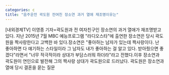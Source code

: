 ```yaml
---
categories: c
title: "음주운전 곽도원 전여친 장소연 과거 열애 재조명이유는"
---
```

[내외경제TV] 이영종 기자=곽도원과 전 여자친구인 장소연의 과거 열애가 재조명받고 있다. 지난 2015년 7월 MBC 예능프로그램 "라디오스타"에 출연한 장소연은 당시 곽도원을 짝사랑한다고 고백한 바 있다.장소연은 "좋아하는 남자가 있는데 짝사랑이다. 난 좋아하면 다 얘기하는 스타일이라 그 남자도 내가 좋아하는 걸 알고 있다. 받아줬으면 좋겠다"라면서 "너무 적극적이라 상대가 부담스러워 하더라"라고 전했다.이후 장소연과 곽도원이 연인으로 발전해 그의 짝사랑 상대가 곽도원으로 드러났다. 곽도원은 장소연과 열애 당시 결혼을 묻는 질문
